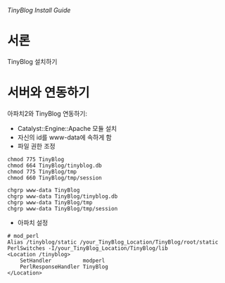 _TinyBlog Install Guide_

# 서론 #

TinyBlog 설치하기


# 서버와 연동하기 #

아파치2와 TinyBlog 연동하기:
  * Catalyst::Engine::Apache 모듈 설치
  * 자신의 id를 www-data에 속하게 함
  * 파일 권한 조정
```
chmod 775 TinyBlog
chmod 664 TinyBlog/tinyblog.db
chmod 775 TinyBlog/tmp
chmod 660 TinyBlog/tmp/session

chgrp www-data TinyBlog
chgrp www-data TinyBlog/tinyblog.db
chgrp www-data TinyBlog/tmp
chgrp www-data TinyBlog/tmp/session
```

  * 아파치 설정
```
# mod_perl
Alias /tinyblog/static /your_TinyBlog_Location/TinyBlog/root/static
PerlSwitches -I/your_TinyBlog_Location/TinyBlog/lib
<Location /tinyblog>
    SetHandler          modperl
    PerlResponseHandler TinyBlog
</Location>
```